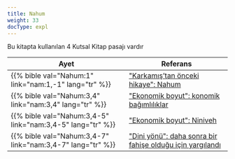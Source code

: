 ```yaml
---
title: Nahum
weight: 33
docType: expl
---
```


Bu kitapta kullanılan 4 Kutsal Kitap pasajı vardır

| Ayet | Referans |
|-------|-----------|
| {{% bible val="Nahum:1" link="nam:1,-1" lang="tr" %}} | ["Karkamış’tan önceki hikaye": Nahum](../exampleSite/content/expl/../expl/content/bowls/armageddon-and-the-battle-of-karkemish#f7c8) |
| {{% bible val="Nahum:3,4" link="nam:3,4" lang="tr" %}} | ["Ekonomik boyut": konomik bağımlılıklar](../exampleSite/content/expl/../expl/content/harlot/who-is-the-harlot-babylon-part-2#fb4b) |
| {{% bible val="Nahum:3,4-5" link="nam:3,4-5" lang="tr" %}} | ["Ekonomik boyut": Niniveh](../exampleSite/content/expl/../expl/content/harlot/who-is-the-harlot-babylon-part-2#fb4b) |
| {{% bible val="Nahum:3,4-7" link="nam:3,4-7" lang="tr" %}} | ["Dini yönü": daha sonra bir fahişe olduğu için yargılandı](../exampleSite/content/expl/../expl/content/harlot/who-is-the-harlot-babylon-part-2#bc8e) |
